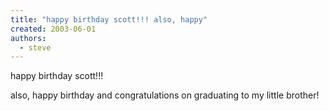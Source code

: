 ```yaml
---
title: "happy birthday scott!!! also, happy"
created: 2003-06-01
authors: 
  - steve
---
```


happy birthday scott!!!  
  
also, happy birthday and congratulations on graduating to my little brother!

